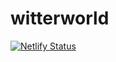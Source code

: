# witterworld

[![Netlify Status](https://api.netlify.com/api/v1/badges/802a3d2d-3d33-48e6-b7b6-4fe9d674effd/deploy-status)](https://app.netlify.com/sites/witterworld/deploys)